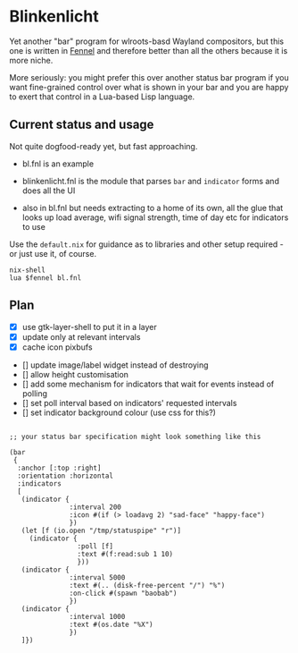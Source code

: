 # Blinkenlicht

Yet another "bar" program for wlroots-basd Wayland compositors, but
this one is written in [Fennel](https://fennel-lang.org/) and
therefore better than all the others because it is more niche.

More seriously: you might prefer this over another status bar program
if you want fine-grained control over what is shown in your bar and
you are happy to exert that control in a Lua-based Lisp language.

## Current status and usage

Not quite dogfood-ready yet, but fast approaching.

* bl.fnl is an example

* blinkenlicht.fnl is the module that parses `bar` and `indicator`
  forms and does all the UI

* also in bl.fnl but needs extracting to a home of its own, all the
  glue that looks up load average, wifi signal strength, time of day
  etc for indicators to use

Use the `default.nix` for guidance as to libraries and other setup
required - or just use it, of course.

    nix-shell
    lua $fennel bl.fnl


## Plan

* [X] use gtk-layer-shell to put it in a layer
* [X] update only at relevant intervals
* [X] cache icon pixbufs
* [] update image/label widget instead of destroying
* [] allow height customisation
* [] add some mechanism for indicators that wait for events instead of polling
* [] set poll interval based on indicators' requested intervals
* [] set indicator background colour (use css for this?)

```fennel

;; your status bar specification might look something like this

(bar
 {
  :anchor [:top :right]
  :orientation :horizontal
  :indicators
  [
   (indicator {
               :interval 200
               :icon #(if (> loadavg 2) "sad-face" "happy-face")
               })
   (let [f (io.open "/tmp/statuspipe" "r")]
     (indicator {
                 :poll [f]
                 :text #(f:read:sub 1 10)
                 }))
   (indicator {
               :interval 5000
               :text #(.. (disk-free-percent "/") "%")
               :on-click #(spawn "baobab")
               })
   (indicator {
               :interval 1000
               :text #(os.date "%X")
               })
   ]})
```
